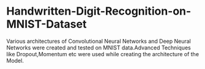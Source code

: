 # Handwritten-Digit-Recognition-on-MNIST-Dataset
Various architectures of Convolutional Neural Networks and Deep Neural Networks were created and tested on MNIST data.Advanced Techniques like Dropout,Momentum etc were used while creating the architecture of the Model.    

